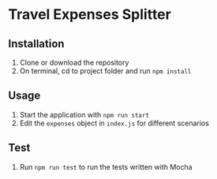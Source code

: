 # Travel Expenses Splitter

## Installation
1. Clone or download the repository
2. On terminal, cd to project folder and run `npm install`

## Usage
1. Start the application with `npm run start`
2. Edit the `expenses` object in `index.js` for different scenarios

## Test
1. Run `npm run test` to run the tests written with Mocha

